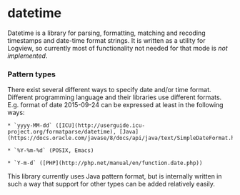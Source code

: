 # datetime

Datetime is a library for parsing, formatting, matching and recoding
timestamps and date-time format strings.  It is written as a utility
for Logview, so currently most of functionality not needed for that
mode is *not implemented*.


### Pattern types

There exist several different ways to specify date and/or time format.
Different programming language and their libraries use different
formats.  E.g. format of date 2015-09-24 can be expressed at least in
the following ways:

    * `yyyy-MM-dd` ([ICU](http://userguide.icu-project.org/formatparse/datetime), [Java](https://docs.oracle.com/javase/8/docs/api/java/text/SimpleDateFormat.html))

    * `%Y-%m-%d` (POSIX, Emacs)

    * `Y-m-d` ([PHP](http://php.net/manual/en/function.date.php))

This library currently uses Java pattern format, but is internally
written in such a way that support for other types can be added
relatively easily.

